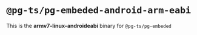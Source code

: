 # `@pg-ts/pg-embeded-android-arm-eabi`

This is the **armv7-linux-androideabi** binary for `@pg-ts/pg-embeded`
